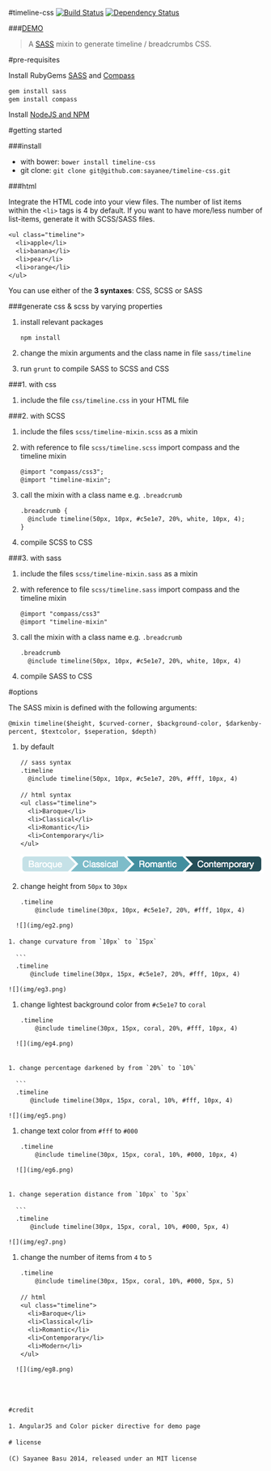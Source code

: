 #timeline-css  [![Build Status](https://travis-ci.org/sayanee/timeline-css.png)](https://travis-ci.org/sayanee/timeline-css) [![Dependency Status](https://gemnasium.com/sayanee/timeline-css.png)](https://gemnasium.com/sayanee/timeline-css)

###[DEMO](http://sayan.ee/timeline-css/)

> A [SASS](http://sass-lang.com/) mixin to generate timeline / breadcrumbs CSS.

#pre-requisites

Install RubyGems [SASS](http://sass-lang.com/) and [Compass](http://compass-style.org/)

```
gem install sass
gem install compass
```

Install [NodeJS and NPM](http://nodejs.org/)

#getting started

###install

- with bower: `bower install timeline-css`
- git clone: `git clone git@github.com:sayanee/timeline-css.git`

###html

Integrate the HTML code into your view files. The number of list items within the `<li>` tags is 4 by default. If you want to have more/less number of list-items, generate it with SCSS/SASS files.

	<ul class="timeline">
	  <li>apple</li>
	  <li>banana</li>
	  <li>pear</li>
	  <li>orange</li>
	</ul>

You can use either of the **3 syntaxes**: CSS, SCSS or SASS

###generate css & scss by varying properties

1. install relevant packages

	```
	npm install
	```
1. change the mixin arguments and the class name in file `sass/timeline`
1. run `grunt` to compile SASS to SCSS and CSS

###1. with css

1. include the file `css/timeline.css` in your HTML file


###2. with SCSS

1. include the files `scss/timeline-mixin.scss` as a mixin
1. with reference to file `scss/timeline.scss` import compass and the timeline mixin

	```
	@import "compass/css3";
	@import "timeline-mixin";
	```
1. call the mixin with a class name e.g. `.breadcrumb`

	```
	.breadcrumb {
	  @include timeline(50px, 10px, #c5e1e7, 20%, white, 10px, 4);
	}
	```
1. compile SCSS to CSS

###3. with sass

1. include the files `scss/timeline-mixin.sass` as a mixin
1. with reference to file `scss/timeline.sass` import compass and the timeline mixin

	```
	@import "compass/css3"
	@import "timeline-mixin"
	```
1. call the mixin with a class name e.g. `.breadcrumb`

	```
	.breadcrumb
	  @include timeline(50px, 10px, #c5e1e7, 20%, white, 10px, 4)
	```
1. compile SASS to CSS



#options

The SASS mixin is defined with the following arguments:

```
@mixin timeline($height, $curved-corner, $background-color, $darkenby-percent, $textcolor, $seperation, $depth)
```

1. by default

	```
	// sass syntax
	.timeline
	  @include timeline(50px, 10px, #c5e1e7, 20%, #fff, 10px, 4)

	// html syntax
	<ul class="timeline">
	  <li>Baroque</li>
	  <li>Classical</li>
	  <li>Romantic</li>
	  <li>Contemporary</li>
	</ul>
	```

	![](img/eg1.png)

1. change height from `50px` to `30px`

	```
	.timeline
  		@include timeline(30px, 10px, #c5e1e7, 20%, #fff, 10px, 4)
  ```
	![](img/eg2.png)

1. change curvature from `10px` to `15px`

	```
	.timeline
  		@include timeline(30px, 15px, #c5e1e7, 20%, #fff, 10px, 4)
  ```
	![](img/eg3.png)


1. change lightest background color from `#c5e1e7` to `coral`

	```
	.timeline
  		@include timeline(30px, 15px, coral, 20%, #fff, 10px, 4)
  ```
	![](img/eg4.png)


1. change percentage darkened by from `20%` to `10%`

	```
	.timeline
  		@include timeline(30px, 15px, coral, 10%, #fff, 10px, 4)
  ```
	![](img/eg5.png)


1. change text color from `#fff` to `#000`

	```
	.timeline
  		@include timeline(30px, 15px, coral, 10%, #000, 10px, 4)
  ```
	![](img/eg6.png)


1. change seperation distance from `10px` to `5px`

	```
	.timeline
  		@include timeline(30px, 15px, coral, 10%, #000, 5px, 4)
  ```
	![](img/eg7.png)


1. change the number of items from `4` to `5`

	```
	.timeline
  		@include timeline(30px, 15px, coral, 10%, #000, 5px, 5)

  	// html
	<ul class="timeline">
	  <li>Baroque</li>
	  <li>Classical</li>
	  <li>Romantic</li>
	  <li>Contemporary</li>
	  <li>Modern</li>
	</ul>
  ```
	![](img/eg8.png)




#credit

1. AngularJS and Color picker directive for demo page

# license

(C) Sayanee Basu 2014, released under an MIT license







